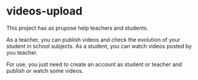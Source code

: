 # videos-upload

This project has as prupose help teachers and students. 

As a teacher, you can publish videos and check the evolution of your student in school subjects.
As a student, you can watch videos posted by you teacher.

For use, you just need to create an account as student or teacher and publish or watch some videos.
